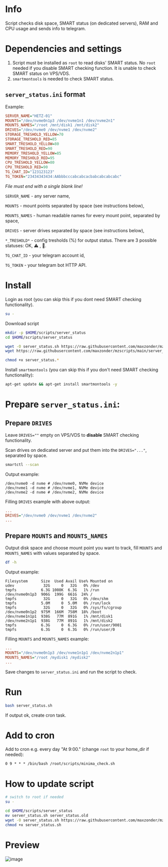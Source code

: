 # Info
Script checks disk space, SMART status (on dedicated servers), RAM and CPU usage and sends info to telegram.

# Dependencies and settings
1. Script must be installed as `root` to read disks' SMART status. No `root` needed if you disable SMART checking function. It is unable to check SMART status on VPS/VDS.
2. `smartmontools` is needed to check SMART status.

## `server_status.ini` format

Example:

```ini
SERVER_NAME="HETZ-01"
MOUNTS="/dev/nvme0n1p3 /dev/nvme1n1 /dev/nvme2n1"
MOUNTS_NAMES="/root /mnt/disk1 /mnt/disk2"
DRIVES="/dev/nvme0 /dev/nvme1 /dev/nvme2"
STORAGE_TRESHOLD_YELLOW=70
STORAGE_TRESHOLD_RED=85
SMART_TRESHOLD_YELLOW=80
SMART_TRESHOLD_RED=90
MEMORY_TRESHOLD_YELLOW=85
MEMORY_TRESHOLD_RED=95
CPU_TRESHOLD_YELLOW=80
CPU_TRESHOLD_RED=90
TG_CHAT_ID="123123123"
TG_TOKEN="23434343434:AAbbbcccabcabcacbabcabcabcabc"


```
_File must end with a single blank line!_

`SERVER_NAME` - any server name,

`MOUNTS` - mount points separated by space (see instructions below),

`MOUNTS_NAMES` - human readable names for every mount point, separated by space,

`DRIVES` - server drives separated by space (see instructions below),

`*_TRESHOLD*` - config tresholds (%) for output status. There are 3 possible statuses: OK, :warning: , :red_circle:.

`TG_CHAT_ID` - your telegram account id,

`TG_TOKEN` - your telegram bot HTTP API.


# Install

Login as root (you can skip this if you dont need SMART checking functionality).

```bash
su -
```

Download script

```bash
mkdir -p $HOME/scripts/server_status
cd $HOME/scripts/server_status

wget -O server_status.sh https://raw.githubusercontent.com/maxzonder/mzscripts/main/server_status/server_status.sh
wget https://raw.githubusercontent.com/maxzonder/mzscripts/main/server_status/server_status.ini

chmod +x server_status.*
```

Install `smartmontools` (you can skip this if you don't need SMART checking functionality):

```bash
apt-get update && apt-get install smartmontools -y
```

# Prepare `server_status.ini`:

## Prepare `DRIVES`

Leave `DRIVES=""` empty on VPS/VDS to **disable** SMART checking functionality.

Scan drives on dedicated server and put them into the `DRIVES="..."`, separated by space.

```bash
smartctl --scan
```

Output example:

```
/dev/nvme0 -d nvme # /dev/nvme0, NVMe device
/dev/nvme1 -d nvme # /dev/nvme1, NVMe device
/dev/nvme2 -d nvme # /dev/nvme2, NVMe device
```

Filling `DRIVES` example with above output:

```ini
...
DRIVES="/dev/nvme0 /dev/nvme1 /dev/nvme2"
...
```

## Prepare `MOUNTS` and `MOUNTS_NAMES`

Output disk space and choose mount point you want to track, fill `MOUNTS` and `MOUNTS_NAMES` with values separated by space.

```bash
df -h
```

Output example:

```
Filesystem      Size  Used Avail Use% Mounted on
udev             32G     0   32G   0% /dev
tmpfs           6.3G 1008K  6.3G   1% /run
/dev/nvme0n1p3  906G  199G  661G  24% /
tmpfs            32G     0   32G   0% /dev/shm
tmpfs           5.0M     0  5.0M   0% /run/lock
tmpfs            32G     0   32G   0% /sys/fs/cgroup
/dev/nvme0n1p2  975M  166M  758M  18% /boot
/dev/nvme1n1p1  938G   77M  891G   1% /mnt/disk1
/dev/nvme2n1p1  938G   77M  891G   1% /mnt/disk2
tmpfs           6.3G     0  6.3G   0% /run/user/9001
tmpfs           6.3G     0  6.3G   0% /run/user/0
```

Filling `MOUNTS` and `MOUNTS_NAMES` example:

```ini
...
MOUNTS="/dev/nvme0n1p3 /dev/nvme1n1p1 /dev/nvme2n1p1"
MOUNTS_NAMES="/root /mydisk1 /mydisk2"
...
```

Save changes to `server_status.ini` and run the script to check.

# Run

```bash
bash server_status.sh
```

If output ok, create cron task.

# Add to cron
Add to cron e.g. every day "At 9:00." (change `root` to your home_dir if needed):

```
0 9 * * * /bin/bash /root/scripts/minima_check.sh
```

# How to update script

```bash
# switch to root if needed
su -

cd $HOME/scripts/server_status
mv server_status.sh server_status.old
wget -O server_status.sh https://raw.githubusercontent.com/maxzonder/mzscripts/main/server_status/server_status.sh
chmod +x server_status.sh
```

# Preview
![image](https://user-images.githubusercontent.com/73627790/189488542-cf126f92-3a2e-4524-80be-ee16a21d88ea.png)

